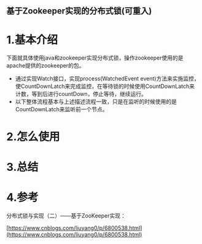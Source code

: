 ## 基于Zookeeper实现的分布式锁\(可重入\)

# 1.基本介绍

下面就具体使用java和zookeeper实现分布式锁，操作zookeeper使用的是apache提供的zookeeper的包。

* 通过实现Watch接口，实现process\(WatchedEvent event\)方法来实施监控，使CountDownLatch来完成监控，在等待锁的时候使用CountDownLatch来计数，等到后进行countDown，停止等待，继续运行。
* 以下整体流程基本与上述描述流程一致，只是在监听的时候使用的是CountDownLatch来监听前一个节点。

# 2.怎么使用

# 3.总结

# 4.参考

分布式锁与实现（二）——基于ZooKeeper实现：

[https://www.cnblogs.com/liuyang0/p/6800538.html](https://www.cnblogs.com/liuyang0/p/6800538.html)

